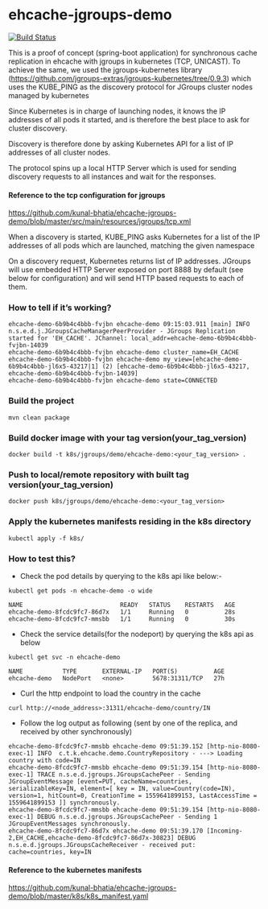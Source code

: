 # ehcache-jgroups-demo
[![Build Status](https://travis-ci.com/kunal-bhatia/ehcache-jgroups-demo.svg?branch=master)](https://travis-ci.com/kunal-bhatia/ehcache-jgroups-demo)

This is a proof of concept (spring-boot application) for synchronous cache replication in ehcache with jgroups in kubernetes (TCP, UNICAST).
To achieve the same, we used the jgroups-kubernetes library (https://github.com/jgroups-extras/jgroups-kubernetes/tree/0.9.3)
which uses the KUBE_PING as the discovery protocol for JGroups cluster nodes managed by kubernetes

Since Kubernetes is in charge of launching nodes, it knows the IP addresses of all pods it started, and is therefore the best place to ask for cluster discovery.

Discovery is therefore done by asking Kubernetes API for a list of IP addresses of all cluster nodes.

The protocol spins up a local HTTP Server which is used for sending discovery requests to all instances and wait for the responses.

#### Reference to the tcp configuration for jgroups
https://github.com/kunal-bhatia/ehcache-jgroups-demo/blob/master/src/main/resources/jgroups/tcp.xml

When a discovery is started, KUBE_PING asks Kubernetes for a list of the IP addresses of all pods which are launched, matching the given namespace

On a discovery request, Kubernetes returns list of IP addresses. JGroups will use embedded HTTP Server exposed on port 8888 by default (see below for configuration) and will send HTTP based requests to each of them.

### How to tell if it’s working?
```
ehcache-demo-6b9b4c4bbb-fvjbn ehcache-demo 09:15:03.911 [main] INFO  n.s.e.d.j.JGroupsCacheManagerPeerProvider - JGroups Replication started for 'EH_CACHE'. JChannel: local_addr=ehcache-demo-6b9b4c4bbb-fvjbn-14039
ehcache-demo-6b9b4c4bbb-fvjbn ehcache-demo cluster_name=EH_CACHE
ehcache-demo-6b9b4c4bbb-fvjbn ehcache-demo my_view=[ehcache-demo-6b9b4c4bbb-jl6x5-43217|1] (2) [ehcache-demo-6b9b4c4bbb-jl6x5-43217, ehcache-demo-6b9b4c4bbb-fvjbn-14039]
ehcache-demo-6b9b4c4bbb-fvjbn ehcache-demo state=CONNECTED
```
### Build the project
```
mvn clean package
```

### Build docker image with your tag version(your_tag_version)
```
docker build -t k8s/jgroups/demo/ehcache-demo:<your_tag_version> .
```

### Push to local/remote repository with built tag version(your_tag_version)
```
docker push k8s/jgroups/demo/ehcache-demo:<your_tag_version>
```

### Apply the kubernetes manifests residing in the k8s directory
```
kubectl apply -f k8s/
```

### How to test this?
  * Check the pod details by querying to the k8s api like below:-
```
kubectl get pods -n ehcache-demo -o wide

NAME                           READY   STATUS    RESTARTS   AGE   
ehcache-demo-8fcdc9fc7-86d7x   1/1     Running   0          28s 
ehcache-demo-8fcdc9fc7-mmsbb   1/1     Running   0          30s 
```
  * Check the service details(for the nodeport) by querying the k8s api as below
```
kubectl get svc -n ehcache-demo

NAME           TYPE       EXTERNAL-IP   PORT(S)          AGE
ehcache-demo   NodePort   <none>        5678:31311/TCP   27h
```
  * Curl the http endpoint to load the country in the cache
```
curl http://<node_address>:31311/ehcache-demo/country/IN
```
  * Follow the log output as following (sent by one of the replica, and received by other synchronously)
```
ehcache-demo-8fcdc9fc7-mmsbb ehcache-demo 09:51:39.152 [http-nio-8080-exec-1] INFO  c.t.k.ehcache.demo.CountryRepository - ---> Loading country with code=IN
ehcache-demo-8fcdc9fc7-mmsbb ehcache-demo 09:51:39.154 [http-nio-8080-exec-1] TRACE n.s.e.d.jgroups.JGroupsCachePeer - Sending JGroupEventMessage [event=PUT, cacheName=countries, serializableKey=IN, element=[ key = IN, value=Country(code=IN), version=1, hitCount=0, CreationTime = 1559641899153, LastAccessTime = 1559641899153 ]] synchronously.
ehcache-demo-8fcdc9fc7-mmsbb ehcache-demo 09:51:39.154 [http-nio-8080-exec-1] DEBUG n.s.e.d.jgroups.JGroupsCachePeer - Sending 1 JGroupEventMessages synchronously.
ehcache-demo-8fcdc9fc7-86d7x ehcache-demo 09:51:39.170 [Incoming-2,EH_CACHE,ehcache-demo-8fcdc9fc7-86d7x-30823] DEBUG n.s.e.d.jgroups.JGroupsCacheReceiver - received put:             cache=countries, key=IN
```

#### Reference to the kubernetes manifests
https://github.com/kunal-bhatia/ehcache-jgroups-demo/blob/master/k8s/k8s_manifest.yaml
